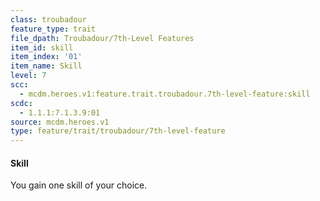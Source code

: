 ```yaml
---
class: troubadour
feature_type: trait
file_dpath: Troubadour/7th-Level Features
item_id: skill
item_index: '01'
item_name: Skill
level: 7
scc:
  - mcdm.heroes.v1:feature.trait.troubadour.7th-level-feature:skill
scdc:
  - 1.1.1:7.1.3.9:01
source: mcdm.heroes.v1
type: feature/trait/troubadour/7th-level-feature
---
```


#### Skill

You gain one skill of your choice.
